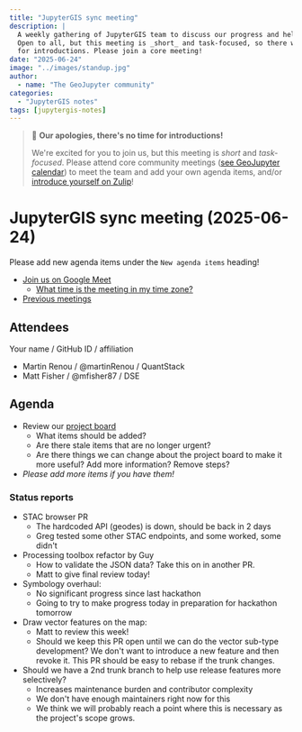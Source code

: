 ```yaml
---
title: "JupyterGIS sync meeting"
description: |
  A weekly gathering of JupyterGIS team to discuss our progress and help each other out.
  Open to all, but this meeting is _short_ and task-focused, so there will not be time
  for introductions. Please join a core meeting!
date: "2025-06-24"
image: "../images/standup.jpg"
author:
  - name: "The GeoJupyter community"
categories:
  - "JupyterGIS notes"
tags: [jupytergis-notes]
---
```


> :pray: **Our apologies, there's no time for introductions!**
>
> We're excited for you to join us, but this meeting is _short_ and _task-focused_.
> Please attend core community meetings
> ([see GeoJupyter calendar](https://geojupyter.org/calendar))
> to meet the team and add your own agenda items, and/or
> [introduce yourself on  Zulip](https://jupyter.zulipchat.com/#narrow/channel/471314-geojupyter/topic/Welcome)!

# JupyterGIS sync meeting (2025-06-24)

Please add new agenda items under the `New agenda items` heading!

- [Join us on Google Meet](https://meet.google.com/zhk-vygf-gke)
  - [What time is the meeting in my time zone?](https://dateful.com/convert/utc?t=4pm)
- [Previous meetings](https://geojupyter.org/blog/#category=JupyterGIS%20notes)


## Attendees

Your name / GitHub ID / affiliation

* Martin Renou / \@martinRenou / QuantStack
* Matt Fisher / \@mfisher87 / DSE


## Agenda

* Review our [project board](https://github.com/orgs/geojupyter/projects/2)
  * What items should be added?
  * Are there stale items that are no longer urgent?
  * Are there things we can change about the project board to make it more useful? Add
    more information? Remove steps?
* _Please add more items if you have them!_


### Status reports

* STAC browser PR
    * The hardcoded API (geodes) is down, should be back in 2 days
    * Greg tested some other STAC endpoints, and some worked, some didn't
* Processing toolbox refactor by Guy
    * How to validate the JSON data? Take this on in another PR.
    * Matt to give final review today!
* Symbology overhaul:
    * No significant progress since last hackathon
    * Going to try to make progress today in preparation for hackathon tomorrow
* Draw vector features on the map:
    * Matt to review this week!
    * Should we keep this PR open until we can do the vector sub-type development? We don't want to introduce a new feature and then revoke it. This PR should be easy to rebase if the trunk changes.
* Should we have a 2nd trunk branch to help use release features more selectively?
    * Increases maintenance burden and contributor complexity
    * We don't have enough maintainers right now for this
    * We think we will probably reach a point where this is necessary as the project's scope grows.
